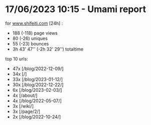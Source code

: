 # 17/06/2023 10:15 - Umami report
for www.shifeiti.com [24h] :

 - 188 (-118) page views
 - 80 (-26) uniques
 - 55 (-23) bounces
 - 3h 43' 47'' (-2h 32' 29'') totaltime


top 10 urls:
 - 47x [/blog/2022-12-09/]
 - 34x [/]
 - 33x [/blog/2023-01-12/]
 - 30x [/blog/2022-12-22/]
 - 6x [/blog/2023-02-03/]
 - 4x [/about/]
 - 4x [/blog/2022-05-07/]
 - 3x [/wiki/]
 - 3x [/page/2/]
 - 2x [/blog/2022-10-24/]


